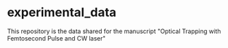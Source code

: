# experimental_data

This repository is the data shared for the manuscript "Optical Trapping with Femtosecond Pulse and CW laser"
